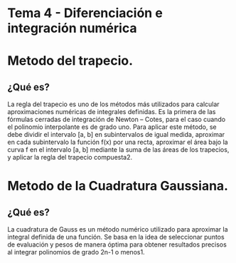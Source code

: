 # Tema 4 - Diferenciación e integración numérica

# Metodo del trapecio.

## ¿Qué es?
La regla del trapecio es uno de los métodos más utilizados para calcular aproximaciones numéricas de integrales definidas. Es la primera de las fórmulas cerradas de integración de  Newton – Cotes, para el caso cuando el polinomio interpolante es de grado uno.
Para aplicar este método, se debe dividir el intervalo [a, b] en subintervalos de igual medida, aproximar en cada subintervalo la función f(x) por una recta, aproximar el área bajo la curva f en el intervalo [a, b] mediante la suma de las áreas de los trapecios, y aplicar la regla del trapecio compuesta2.



# Metodo de la Cuadratura Gaussiana.

## ¿Qué es?
La cuadratura de Gauss es un método numérico utilizado para aproximar la integral definida de una función. Se basa en la idea de seleccionar puntos de evaluación y pesos de manera óptima para obtener resultados precisos al integrar polinomios de grado 2n-1 o menos1.
